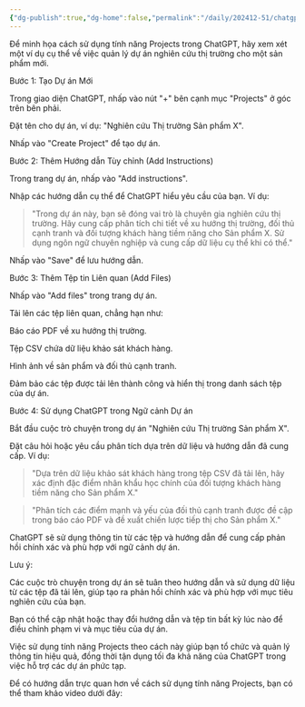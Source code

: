 ```yaml
---
{"dg-publish":true,"dg-home":false,"permalink":"/daily/202412-51/chatgpt-project/","dgPassFrontmatter":true,"noteIcon":"","updated":"2025-01-13T22:05:12.131+07:00"}
---
```


Để minh họa cách sử dụng tính năng Projects trong ChatGPT, hãy xem xét một ví dụ cụ thể về việc quản lý dự án nghiên cứu thị trường cho một sản phẩm mới.

Bước 1: Tạo Dự án Mới

Trong giao diện ChatGPT, nhấp vào nút "+" bên cạnh mục "Projects" ở góc trên bên phải.

Đặt tên cho dự án, ví dụ: "Nghiên cứu Thị trường Sản phẩm X".

Nhấp vào "Create Project" để tạo dự án.


Bước 2: Thêm Hướng dẫn Tùy chỉnh (Add Instructions)

Trong trang dự án, nhấp vào "Add instructions".

Nhập các hướng dẫn cụ thể để ChatGPT hiểu yêu cầu của bạn. Ví dụ:

> "Trong dự án này, bạn sẽ đóng vai trò là chuyên gia nghiên cứu thị trường. Hãy cung cấp phân tích chi tiết về xu hướng thị trường, đối thủ cạnh tranh và đối tượng khách hàng tiềm năng cho Sản phẩm X. Sử dụng ngôn ngữ chuyên nghiệp và cung cấp dữ liệu cụ thể khi có thể."



Nhấp vào "Save" để lưu hướng dẫn.


Bước 3: Thêm Tệp tin Liên quan (Add Files)

Nhấp vào "Add files" trong trang dự án.

Tải lên các tệp liên quan, chẳng hạn như:

Báo cáo PDF về xu hướng thị trường.

Tệp CSV chứa dữ liệu khảo sát khách hàng.

Hình ảnh về sản phẩm và đối thủ cạnh tranh.


Đảm bảo các tệp được tải lên thành công và hiển thị trong danh sách tệp của dự án.


Bước 4: Sử dụng ChatGPT trong Ngữ cảnh Dự án

Bắt đầu cuộc trò chuyện trong dự án "Nghiên cứu Thị trường Sản phẩm X".

Đặt câu hỏi hoặc yêu cầu phân tích dựa trên dữ liệu và hướng dẫn đã cung cấp. Ví dụ:

> "Dựa trên dữ liệu khảo sát khách hàng trong tệp CSV đã tải lên, hãy xác định đặc điểm nhân khẩu học chính của đối tượng khách hàng tiềm năng cho Sản phẩm X."



> "Phân tích các điểm mạnh và yếu của đối thủ cạnh tranh được đề cập trong báo cáo PDF và đề xuất chiến lược tiếp thị cho Sản phẩm X."



ChatGPT sẽ sử dụng thông tin từ các tệp và hướng dẫn để cung cấp phản hồi chính xác và phù hợp với ngữ cảnh dự án.


Lưu ý:

Các cuộc trò chuyện trong dự án sẽ tuân theo hướng dẫn và sử dụng dữ liệu từ các tệp đã tải lên, giúp tạo ra phản hồi chính xác và phù hợp với mục tiêu nghiên cứu của bạn.

Bạn có thể cập nhật hoặc thay đổi hướng dẫn và tệp tin bất kỳ lúc nào để điều chỉnh phạm vi và mục tiêu của dự án.


Việc sử dụng tính năng Projects theo cách này giúp bạn tổ chức và quản lý thông tin hiệu quả, đồng thời tận dụng tối đa khả năng của ChatGPT trong việc hỗ trợ các dự án phức tạp.

Để có hướng dẫn trực quan hơn về cách sử dụng tính năng Projects, bạn có thể tham khảo video dưới đây:



